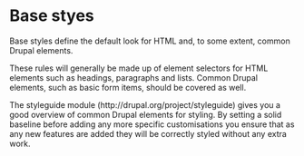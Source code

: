 <h1>Base styes</h1>

<p>Base styles define the default look for HTML and, to some extent, common Drupal
elements.</p>

<p>These rules will generally be made up of element selectors for HTML elements
such as headings, paragraphs and lists. Common Drupal elements, such as basic
form items, should be covered as well.</p>

<p>The styleguide module (http://drupal.org/project/styleguide) gives you a good
overview of common Drupal elements for styling. By setting a solid baseline
before adding any more specific customisations you ensure that as any new
features are added they will be correctly styled without any extra work.</p>
